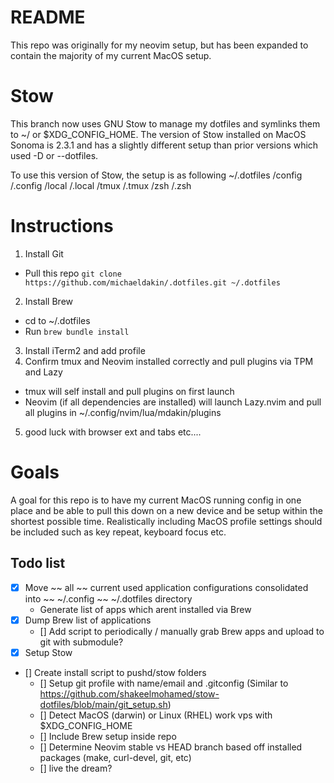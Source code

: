 # README
This repo was originally for my neovim setup, but has been expanded to contain the majority of my current MacOS setup.

# Stow
This branch now uses GNU Stow to manage my dotfiles and symlinks them to ~/ or $XDG_CONFIG_HOME.
The version of Stow installed on MacOS Sonoma is 2.3.1 and has a slightly different setup than prior versions which used -D or --dotfiles.

To use this version of Stow, the setup is as following
~/.dotfiles
           /config
                  /.config
           /local
                 /.local
           /tmux
                /.tmux
           /zsh
                /.zsh

# Instructions
1. Install Git
- Pull this repo `git clone https://github.com/michaeldakin/.dotfiles.git ~/.dotfiles`
2. Install Brew
- cd to ~/.dotfiles
- Run `brew bundle install`
3. Install iTerm2 and add profile
4. Confirm tmux and Neovim installed correctly and pull plugins via TPM and Lazy
- tmux will self install and pull plugins on first launch
- Neovim (if all dependencies are installed) will launch Lazy.nvim and pull all plugins in ~/.config/nvim/lua/mdakin/plugins
5. good luck with browser ext and tabs etc....

# Goals
A goal for this repo is to have my current MacOS running config in one place and be able to pull this down on a new device and be setup within the shortest possible time.
Realistically including MacOS profile settings should be included such as key repeat, keyboard focus etc.

## Todo list
- [x] Move ~~ all ~~ current used application configurations consolidated into ~~ ~/.config ~~ ~/.dotfiles directory
    - Generate list of apps which arent installed via Brew
- [x] Dump Brew list of applications
    - [] Add script to periodically / manually grab Brew apps and upload to git with submodule?
- [x] Setup Stow
- [] Create install script to pushd/stow folders
    - [] Setup git profile with name/email and .gitconfig (Similar to https://github.com/shakeelmohamed/stow-dotfiles/blob/main/git_setup.sh)
    - [] Detect MacOS (darwin) or Linux (RHEL) work vps with $XDG_CONFIG_HOME
    - [] Include Brew setup inside repo
    - [] Determine Neovim stable vs HEAD branch based off installed packages (make, curl-devel, git, etc)
    - [] live the dream?

